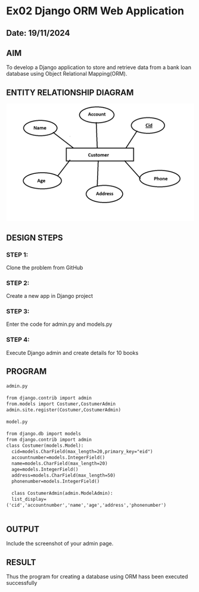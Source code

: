 # Ex02 Django ORM Web Application
## Date: 19/11/2024

## AIM
To develop a Django application to store and retrieve data from a bank loan database using Object Relational Mapping(ORM).

## ENTITY RELATIONSHIP DIAGRAM
![alt text](<WEB PHOTO 1.png>)


## DESIGN STEPS

### STEP 1:
Clone the problem from GitHub

### STEP 2:
Create a new app in Django project

### STEP 3:
Enter the code for admin.py and models.py

### STEP 4:
Execute Django admin and create details for 10 books

## PROGRAM
```
admin.py

from django.contrib import admin
from.models import Costumer,CostumerAdmin
admin.site.register(Costumer,CostumerAdmin)

model.py

from django.db import models
from django.contrib import admin
class Costumer(models.Model):
  cid=models.CharField(max_length=20,primary_key="eid")
  accountnumber=models.IntegerField()
  name=models.CharField(max_length=20)
  age=models.IntegerField()
  address=models.CharField(max_length=50)
  phonenumber=models.IntegerField()

  class CostumerAdmin(admin.ModelAdmin):
  list_display=('cid','accountnumber','name','age','address','phonenumber')
  
```


## OUTPUT

Include the screenshot of your admin page.


## RESULT
Thus the program for creating a database using ORM hass been executed successfully

